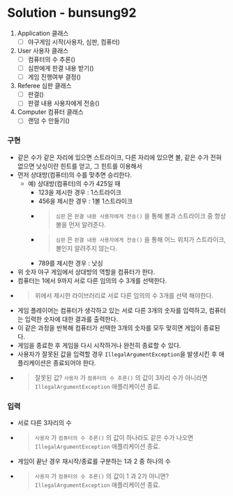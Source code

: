 # Solution - bunsung92

1. Application 클래스
    - [ ] 야구게임 시작(사용자, 심판, 컴퓨터)
2. User 사용자 클래스
    - [ ] 컴퓨터의 수 추론()
    - [ ] 심판에게 판결 내용 받기()
    - [ ] 게임 진행여부 결정()
3. Referee 심판 클래스
    - [ ] 판결()
    - [ ] 판결 내용 사용자에게 전송()
4. Computer 컴퓨터 클래스
    - [ ] 랜덤 수 만들기()

### 구현

- 같은 수가 같은 자리에 있으면 스트라이크, 다른 자리에 있으면 볼, 같은 수가 전혀 없으면 낫싱이란 힌트를 얻고, 그 힌트를 이용해서
- 먼저 상대방(컴퓨터)의 수를 맞추면 승리한다.
    - 예) 상대방(컴퓨터)의 수가 425일 때
        - 123을 제시한 경우 : 1스트라이크
        - 456을 제시한 경우 : 1볼 1스트라이크
        - > `심판` 은 `판결 내용 사용자에게 전송()` 을 통해 볼과 스트라이크 중 항상 볼을 먼저 알려준다.
        - > `심판` 은 `판결 내용 사용자에게 전송()` 을 통해 어느 위치가 스트라이크, 볼인지 알려주지 않는다.
        - 789를 제시한 경우 : 낫싱
- 위 숫자 야구 게임에서 상대방의 역할을 컴퓨터가 한다.
- 컴퓨터는 1에서 9까지 서로 다른 임의의 수 3개를 선택한다.
- > 위에서 제시한 라이브러리로 서로 다른 임의의 수 3개를 선택 해야한다.
- 게임 플레이어는 컴퓨터가 생각하고 있는 서로 다른 3개의 숫자를 입력하고, 컴퓨터는 입력한 숫자에 대한 결과를 출력한다.
- 이 같은 과정을 반복해 컴퓨터가 선택한 3개의 숫자를 모두 맞히면 게임이 종료된다.
- 게임을 종료한 후 게임을 다시 시작하거나 완전히 종료할 수 있다.
- 사용자가 잘못된 값을 입력할 경우 `IllegalArgumentException`을 발생시킨 후 애플리케이션은 종료되어야 한다.
- > 잘못된 값?
  > `사용자` 가 `컴퓨터의 수 추론()` 의 값이 3자리 수가 아니라면 `IllegalArgumentException` 애플리케이션 종료.

### 입력

- 서로 다른 3자리의 수
- > `사용자` 가 `컴퓨터의 수 추론()` 의 값이 하나라도 같은 수가 나오면 `IllegalArgumentException` 애플리케이션 종료.
- 게임이 끝난 경우 재시작/종료를 구분하는 1과 2 중 하나의 수
- > `사용자` 가 `컴퓨터의 수 추론()` 의 값이 1 과 2가 아니면? `IllegalArgumentException` 애플리케이션 종료.
